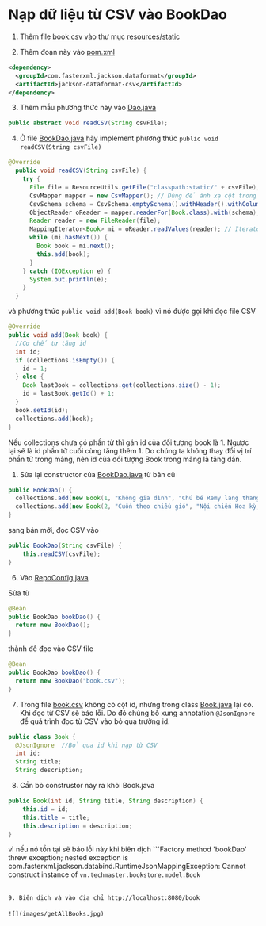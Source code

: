 # Nạp dữ liệu từ CSV vào BookDao

1. Thêm file [book.csv](src/main/resources/static/book.csv) vào thư mục [resources/static](src/main/resources/static)


2. Thêm đoạn này vào [pom.xml](src/main/java/vn/techmaster/bookstore/controller/BookController.java)
```xml
<dependency>
  <groupId>com.fasterxml.jackson.dataformat</groupId>
  <artifactId>jackson-dataformat-csv</artifactId>
</dependency>
```

3. Thêm mẫu phương thức này vào [Dao.java](src/main/java/vn/techmaster/bookstore/repository/Dao.java)
```java
public abstract void readCSV(String csvFile);
```

4. Ở file [BookDao.java](src/test/java/vn/techmaster/bookstore/BookstoreApplicationTests.java) hãy implement phương thức 
```public void readCSV(String csvFile)```

```java
@Override
  public void readCSV(String csvFile) {
    try {
      File file = ResourceUtils.getFile("classpath:static/" + csvFile);
      CsvMapper mapper = new CsvMapper(); // Dùng để ánh xạ cột trong CSV với từng trường trong POJO
      CsvSchema schema = CsvSchema.emptySchema().withHeader().withColumnSeparator('|'); // Dòng đầu tiên sử dụng làm Header
      ObjectReader oReader = mapper.readerFor(Book.class).with(schema); // Cấu hình bộ đọc CSV phù hợp với kiểu
      Reader reader = new FileReader(file);
      MappingIterator<Book> mi = oReader.readValues(reader); // Iterator đọc từng dòng trong file
      while (mi.hasNext()) {
        Book book = mi.next();
        this.add(book);
      }
    } catch (IOException e) {
      System.out.println(e);   
    }
  }
```

và phương thức ```public void add(Book book)``` vì nó được gọi khi đọc file CSV
```java
@Override
public void add(Book book) {
  //Cơ chế tự tăng id
  int id;
  if (collections.isEmpty()) {
    id = 1;
  } else {
    Book lastBook = collections.get(collections.size() - 1);
    id = lastBook.getId() + 1;      
  }
  book.setId(id);
  collections.add(book);
}
```
Nếu collections chưa có phần tử thì gán id của đối tượng book là 1. Ngược lại sẽ là id phần tử cuối cùng tăng thêm 1.
Do chúng ta không thay đổi vị trí phần tử trong mảng, nên id của đối tượng Book trong mảng là tăng dần.

1. Sửa lại constructor của [BookDao.java](src/main/java/vn/techmaster/bookstore/repository/BookDao.java)
từ bản cũ
```java
public BookDao() {
  collections.add(new Book(1, "Không gia đình", "Chú bé Remy lang thang theo gánh xiếc của bác Vitaly"));
  collections.add(new Book(2, "Cuốn theo chiều gió", "Nội chiến Hoa kỳ, cuộc tình giữa Red Butler và Ohara"));
}
```
sang bản mới, đọc CSV vào
```java
public BookDao(String csvFile) {
    this.readCSV(csvFile);
}
```

6. Vào [RepoConfig.java](src/main/java/vn/techmaster/bookstore/config/RepoConfig.java)

Sửa từ 
```java
@Bean
public BookDao bookDao() {
  return new BookDao();
}
```

thành để đọc vào CSV file
```java
@Bean
public BookDao bookDao() {
  return new BookDao("book.csv");
}
```

7. Trong file [book.csv](src/main/resources/static/book.csv) không có cột id, nhưng trong class [Book.java](src/main/java/vn/techmaster/bookstore/model/Book.java) lại có. Khi đọc từ CSV sẽ báo lỗi. Do đó chúng bổ xung annotation ```@JsonIgnore``` để quá trình đọc từ CSV vào bỏ qua trường id.
```java
public class Book {
  @JsonIgnore  //Bỏ qua id khi nạp từ CSV
  int id;  
  String title;
  String description;
```

8. Cần bỏ construstor này ra khỏi Book.java
```java
public Book(int id, String title, String description) {
    this.id = id;
    this.title = title;
    this.description = description;
}
```
vì nếu nó tồn tại sẽ báo lỗi này khi biên dịch
```Factory method 'bookDao' threw exception; nested exception is com.fasterxml.jackson.databind.RuntimeJsonMappingException: Cannot construct instance of `vn.techmaster.bookstore.model.Book`
```

9. Biên dịch và vào địa chỉ http://localhost:8080/book

![](images/getAllBooks.jpg)